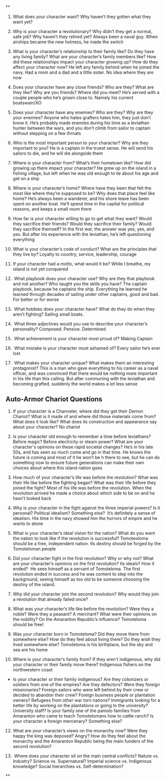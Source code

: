 **

1. What does your character want? Why haven’t they gotten what they want yet?
    
2. Why is your character a revolutionary? Why didn’t they get a normal, safe job? Why haven’t they retired yet?
    Always been a naval guy. When airships became the new hotness, he made the switch
3. What is your character’s relationship to their family like? Do they have any living family? What are your character’s family members like? How did these relationships impact your character growing up? How do they affect your character now?
    He left any family behind when he joined the navy. Had a mom and a dad and a little sister. No idea where they are now
4. Does your character have any close friends? Who are they? What are they like? Why are you friends? Where did you meet?
    He’s served with a couple people who he’s grown close to. Namely his current boatswain/XO
5. Does your character have any enemies? Who are they? Why are they your enemies?
    Anyone who hates grafters hates him, they just don’t know it. He’s probably made enemies during his time as a leviathan hunter between the wars, and you don’t climb  from sailor to captain without stepping on a few throats
6. Who is the most important person to your character? Why are they important to you?
    He is a captain in the truest sense. He will send his sailors to die, and he will die alongside them
7. Where is your character from? What’s their hometown like? How did growing up there impact your character?
    He grew up on the island in a fishing village, but left when he was old enough to lie about his age and get on a ship 
8. Where is your character’s home? Where have they been that felt the most like where they’re supposed to be? Why does that place feel like home?
    He’s always been a wanderer, and his shore leave has been spent on another boat. He’ll spend time in the capital for political reasons, and keeps a small room there
9. How far is your character willing to go to get what they want? Would they sacrifice their friends? Would they sacrifice their family? Would they sacrifice themself?
    In the first war, the answer was yes, yes, and yes. But after his experience with the leviathan, he’s left questioning everything
10. What is your character’s code of conduct? What are the principles that they live by?
    Loyalty to country, service, leadership, courage 
11. If your character had a motto, what would it be?
    While I breathe, my island is not yet conquered
12.  What playbook does your character use? Why are they that playbook and not another? Who taught you the skills you have?
    The captain playbook, because he captains the ship. Everything he learned he learned through decades of sailing under other captains, good and bad. For better or for worse
13.  What hobbies does your character have? What do they do when they aren’t fighting?
    Sailing small boats. 
14.  What three adjectives would you use to describe your character’s personality?
    Composed. Pensive. Determined
15.  What achievement is your character most proud of?
    Making Captain
16.  What mistake is your character most ashamed of?
    Every sailor he’s ever lost
17.  What makes your character unique? What makes them an interesting protagonist?
    This is a man who gave everything to his career as a naval officer, and was convinced that there would be nothing more important in his life  than this calling. But after communing with the leviathan and becoming grafted, suddenly the world makes a lot less sense

## Auto-Armor Chariot Questions

1. If your character is a Channeler, where did they get their Demon Chariot? What is it made of and where did those materials come from? What does it look like? What does its construction and appearance say about your character?
     No chariot
2. Is your character old enough to remember a time before leviathans? Before magic? Before electricity or steam power? What are your character's opinions on these rapid societal changes?
    He’s in his late 50s, and has seen so much come and go in that time. He knows the future is coming and most of it he won’t be h there to see, but he can do something now to ensure future generations can make their own choices about where this island nation goes
3. How much of your character’s life was before the revolution? What was their life like before the fighting began? What was their life before they joined the fight?
    Most of his life was before the revolution. When the revolution arrived he made a choice about which side to be on and he hasn’t looked back
4. Why is your character in the fight against the three imperial powers? Is it personal? Political idealism? Something else? 
    It’s definitely a sense of idealism. His time in the navy showed him the horrors of empire and he wants to atone
5. What is your character’s ideal vision for the nation? What do you want the nation to look like if the revolution is successful?
    Tomoteoloma should be a free, independent nation. Its destiny should be forged by the Tomoteloman people
6. Did your character fight in the first revolution? Why or why not? What are your character’s opinions on the first revolution? Its ideals? How it ended? 
    He sees himself as a servant of Tomoteloma. The first revolution ended in success and he was content to step into the background, seeing himself as too old to be someone choosing the destiny of the island. 
7. Why did your character join the second revolution? Why would they join a revolution that already failed once?
    
8. What was your character’s life like before the revolution? Were they a noble? Were they a peasant? A merchant? What were their opinions on the nobility? On the Amaranton Republic’s influence?
    Tomoteloma should be free!
9. Was your character born in Tomoteloma? Did they move there from somewhere else? How do they feel about living there? Do they wish they lived somewhere else?
    Tomoteloma is his birthplace, but the sky and sea are his home
10. Where is your character’s family from? If they aren't indigenous, why did your character or their family move there?
    Indigenous fishers on the northwestern coast

- Is your character or their family indigenous? Are they colonizers or soldiers from one of the empires? Are they defectors? Were they foreign missionaries? Foreign sailors who were left behind by their crew or decided to abandon their crew? Foreign business people or plantation owners? Refugees from other war torn nations? Immigrants looking for a better life by working on the plantations or going to the university? University staff? Is your family one of the paniolo families from Amaranton who came to teach Tomotelomans how to cattle ranch? Is your character a foreign mercenary? Something else?
    

12. What are your character’s views on the monarchy now? Were they happy the king was deposed? Angry? How do they feel about the monarchy and the Amaranton Republic being the main funders of the second revolution?
    
13.  Where does your character sit on the main central conflicts? Nature vs. Industry? Science vs. Supernatural? Imperial science vs. Indigenous knowledge? Social hierarchies vs. Self-determination?
    

**